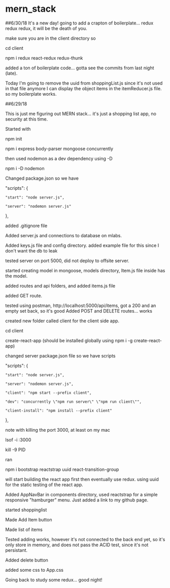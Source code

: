# mern_stack

##6/30/18
It's a new day!
going to add a crapton of boilerplate... redux redux redux, it will be the death of you.

make sure you are in the client directory so

cd client

npm i redux react-redux redux-thunk

added a ton of boilerplate code... gotta see the commits from last night (late). 

Today I'm going to remove the uuid from shoppingList.js since it's not used in that file anymore
I can display the object items in the itemReducer.js file. so my boilerplate works.

##6/29/18

This is just me figuring out MERN stack... it's just a shopping list app, no security at this time.

Started with 

npm init

npm i express body-parser mongoose concurrently

then used nodemon as a dev dependency using -D

npm i -D nodemon

Changed package.json so we have 

"scripts": {

    "start": "node server.js",

    "server": "nodemon server.js"

  },

  added .gitignore file

Added server.js and connections to database on mlabs.

Added keys.js file and config directory. added example file for this since I don't want the db to leak

tested server on port 5000, did not deploy to offsite server. 

started creating model in mongoose, models directory, Item.js file inside has the model.

added routes and api folders, and added items.js file

added GET route.

tested using postman, http://localhost:5000/api/items, got a 200 and an empty set back, so it's good
Added POST and DELETE routes... works

created new folder called client for the client side app.

cd client

create-react-app (should be installed globally using npm i -g create-react-app)

changed server package.json file so we have scripts 

 "scripts": {

    "start": "node server.js",

    "server": "nodemon server.js",

    "client": "npm start --prefix client",

    "dev": "concurrently \"npm run server\" \"npm run client\"",

    "client-install": "npm install --prefix client"

  },

note with killing the port 3000, at least on my mac

lsof -i :3000

kill -9 PID

ran

npm i bootstrap reactstrap uuid react-transition-group

will start building the react app first then eventually use redux. using uuid for the static testing of the react app. 

Added AppNavBar in components directory, used reactstrap for a simple responsive "hamburger" menu.
Just added a link to my github page. 

started shoppinglist 

Made Add Item button

Made list of items

Tested adding works, however it's not connected to the back end yet, so it's only store in memory, and does not pass the ACID test, since it's not persistant.

Added delete button

added some css to App.css

Going back to study some redux... good night!

